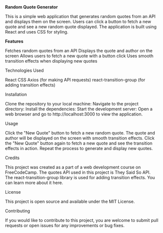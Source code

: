 **Random Quote Generator**

This is a simple web application that generates random quotes from an API and displays them on the screen. Users can click a button to fetch a new quote and see a new random quote displayed. The application is built using React and uses CSS for styling.


**Features**

Fetches random quotes from an API
Displays the quote and author on the screen
Allows users to fetch a new quote with a button click
Uses smooth transition effects when displaying new quotes


Technologies Used

React
CSS
Axios (for making API requests)
react-transition-group (for adding transition effects)


Installation

Clone the repository to your local machine:
Navigate to the project directory:
Install the dependencies:
Start the development server:
Open a web browser and go to http://localhost:3000 to view the application.


Usage

Click the "New Quote" button to fetch a new random quote.
The quote and author will be displayed on the screen with smooth transition effects.
Click the "New Quote" button again to fetch a new quote and see the transition effects in action.
Repeat the process to generate and display new quotes.


Credits

This project was created as a part of a web development course on FreeCodeCamp.
The quotes API used in this project is They Said So API.
The react-transition-group library is used for adding transition effects. You can learn more about it here.


License

This project is open source and available under the MIT License.


Contributing

If you would like to contribute to this project, you are welcome to submit pull requests or open issues for any improvements or bug fixes.
